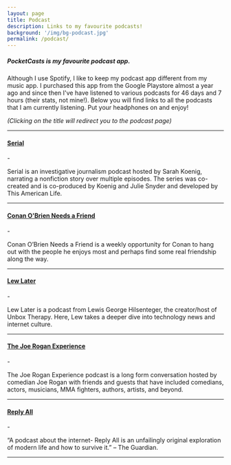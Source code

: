 ```yaml
---
layout: page
title: Podcast
description: Links to my favourite podcasts!
background: '/img/bg-podcast.jpg'
permalink: /podcast/
---
```


<h5> PocketCasts is my favourite podcast app.</h5> 
<p class="text-justify">Although I use Spotify, I like to keep my podcast app different from my music app. I purchased this app from the Google Playstore almost a year ago and since then I've have listened to various podcasts for 46 days and 7 hours (their stats, not mine!). Below you will find links to all the podcasts that I am currently listening. Put your headphones on and enjoy!</p>

*(Clicking on the title will redirect you to the podcast page)*

<blockquote class="imgur-embed-pub" lang="en" data-id="a/5gMPRNC"><a href="//imgur.com/a/5gMPRNC"></a></blockquote><script async src="//s.imgur.com/min/embed.js" charset="utf-8"></script>

<hr>

<h4> <a href="https://serialpodcast.org/season-one" target="_blank" rel="noopener"> Serial </a> </h4>
 - <p class="text-justify">Serial is an investigative journalism podcast hosted by Sarah Koenig, narrating a nonfiction story over multiple episodes. The series was co-created and is co-produced by Koenig and Julie Snyder and developed by This American Life. </p>
 <hr>

<h4> <a href="https://www.earwolf.com/show/conan-obrien/" target="_blank" rel="noopener"> Conan O'Brien Needs a Friend </a> </h4>
 - <p class="text-justify">Conan O’Brien Needs a Friend is a weekly opportunity for Conan to hang out with the people he enjoys most and perhaps find some real friendship along the way.</p>
<hr>

<h4> <a href="https://www.lewlater.com" target="_blank" rel="noopener"> Lew Later </a> </h4>
 - <p class="text-justify">Lew Later is a podcast from Lewis George Hilsenteger, the creator/host of Unbox Therapy. Here, Lew takes a deeper dive into technology news and internet culture.</p> 
 <hr>

 <h4> <a href="http://podcasts.joerogan.net/" target="_blank" rel="noopener"> The Joe Rogan Experience </a> </h4>
 - <p class="text-justify">The Joe Rogan Experience podcast is a long form conversation hosted by comedian Joe Rogan with friends and guests that have included comedians, actors, musicians, MMA fighters, authors, artists, and beyond.</p>
 <hr>

 <h4> <a href="https://gimletmedia.com/shows/reply-all" target="_blank" rel="noopener"> Reply All </a> </h4>
 - <p class="text-justify">“A podcast about the internet- Reply All is an unfailingly original exploration of modern life and how to survive it.” – The Guardian.</p>
 <hr>



 